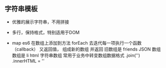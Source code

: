 ## 字符串模板
- 优雅的展示字符串，不用拼接
- 多行，保持格式，特别适用于DOM

- map
   es6 在数组上添加到方法
   forEach 去迭代每一项执行一个函数（callback）
   又返回值， 组成新的数组 并返回
   旧数组是 friends JSON 数组
   数组是 li html 字符串数组
   常用于业务中转变数组数据格式
   .join('')
   .innerHTML = ''